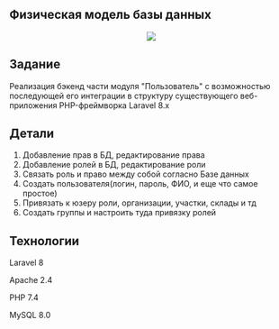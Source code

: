 ## Физическая модель базы данных
<p align="center"><img src="https://i.imgur.com/fOf65aY.png"></p>

## Задание
Реализация бэкенд части модуля "Пользователь" с возможностью последующей его интеграции в структуру существующего веб-приложения PHP-фреймворка Laravel 8.x
## Детали
1) Добавление прав в БД, редактирование права
2) Добавление ролей в БД, редактирование роли
3) Связать роль и право между собой согласно Базе данных
4) Создать пользователя(логин, пароль, ФИО, и еще что самое простое)
5) Привязать к юзеру роли, организации, участки, склады и тд
6) Создать группы и настроить туда привязку ролей
## Технологии
Laravel 8

Apache 2.4

PHP 7.4

MySQL 8.0
